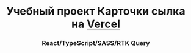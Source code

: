 <h1 align="center">Учебный проект Карточки сылка на <a href="https://pet-cards.vercel.app/" target="_blank">Vercel</a> 
<h3 align="center">React/TypeScript/SASS/RTK Query</h3>
